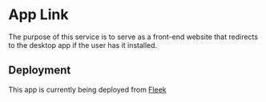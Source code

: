 # App Link

The purpose of this service is to serve as a front-end website that redirects to the desktop app if the user has it installed.

## Deployment

This app is currently being deployed from [Fleek](https://fleek.co)